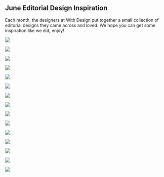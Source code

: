## June Editorial Design Inspiration


Each month, the designers at With Design put together a small collection of editorial designs they came across and loved. We hope you can get some inspiration like we did, enjoy!

![](https://cdn.hashnode.com/res/hashnode/image/upload/v1616031544758/imxyUb1o2.jpeg)

![](https://cdn.hashnode.com/res/hashnode/image/upload/v1616031546977/RF-QXmnwj.jpeg)

![](https://cdn.hashnode.com/res/hashnode/image/upload/v1616031549141/51IrCH7G5.jpeg)

![](https://cdn.hashnode.com/res/hashnode/image/upload/v1616031551201/8nLn-ncTn.jpeg)

![](https://cdn.hashnode.com/res/hashnode/image/upload/v1616031553535/EaDHuN2Xi.jpeg)

![](https://cdn.hashnode.com/res/hashnode/image/upload/v1616031555784/k_P5_6ZDG.jpeg)

![](https://cdn.hashnode.com/res/hashnode/image/upload/v1616031557841/Kt-adLZja.jpeg)

![](https://cdn.hashnode.com/res/hashnode/image/upload/v1616031559860/DVFdeMVCA.jpeg)

![](https://cdn.hashnode.com/res/hashnode/image/upload/v1616031561649/nPXq1JFSQ.jpeg)

![](https://cdn.hashnode.com/res/hashnode/image/upload/v1616031563501/Om56ATs7_.jpeg)

![](https://cdn.hashnode.com/res/hashnode/image/upload/v1616031565360/2V__yhKa6.png)

![](https://cdn.hashnode.com/res/hashnode/image/upload/v1616031567197/i04Qf0CVW.png)

![](https://cdn.hashnode.com/res/hashnode/image/upload/v1616031569073/4m_c5Zkhx.jpeg)

![](https://cdn.hashnode.com/res/hashnode/image/upload/v1616031570860/AuSZjPD5o.jpeg)

![](https://cdn.hashnode.com/res/hashnode/image/upload/v1616031572596/8UTXL9N-H.jpeg)